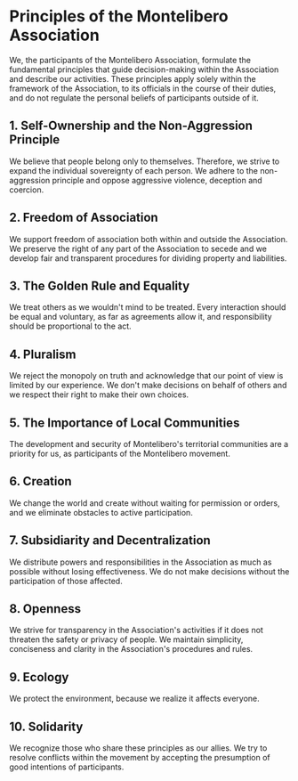 # Principles of the Montelibero Association

We, the participants of the Montelibero Association, formulate the fundamental principles that guide decision-making
within the Association and describe our activities. These principles apply solely within the framework of the
Association, to its officials in the course of their duties, and do not regulate the personal beliefs of participants
outside of it.

## 1. Self-Ownership and the Non-Aggression Principle

We believe that people belong only to themselves. Therefore, we strive to expand the individual sovereignty of each
person. We adhere to the non-aggression principle and oppose aggressive violence, deception and coercion.

## 2. Freedom of Association

We support freedom of association both within and outside the Association. We preserve the right of any part of the
Association to secede and we develop fair and transparent procedures for dividing property and liabilities.

## 3. The Golden Rule and Equality

We treat others as we wouldn't mind to be treated. Every interaction should be equal and voluntary, as far as agreements
allow it, and responsibility should be proportional to the act.

## 4. Pluralism

We reject the monopoly on truth and acknowledge that our point of view is limited by our experience. We don't make
decisions on behalf of others and we respect their right to make their own choices.

## 5. The Importance of Local Communities

The development and security of Montelibero's territorial communities are a priority for us, as participants of the
Montelibero movement.

## 6. Creation

We change the world and create without waiting for permission or orders, and we eliminate obstacles to active
participation.

## 7. Subsidiarity and Decentralization

We distribute powers and responsibilities in the Association as much as possible without losing effectiveness. We do not
make decisions without the participation of those affected.

## 8. Openness

We strive for transparency in the Association's activities if it does not threaten the safety or privacy of people. We
maintain simplicity, conciseness and clarity in the Association's procedures and rules.

## 9. Ecology

We protect the environment, because we realize it affects everyone.

## 10. Solidarity

We recognize those who share these principles as our allies. We try to resolve conflicts within the movement by
accepting the presumption of good intentions of participants.
